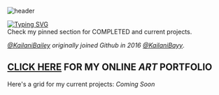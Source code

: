 ![header](https://github.com/user-attachments/assets/68331c15-c3d6-4bd3-8aff-1f14075beff0)

[![Typing SVG](https://readme-typing-svg.demolab.com?font=Fira+Code&size=33&duration=2000&pause=1000&color=F718DC&background=FF496300&random=false&width=435&lines=✨Dat+CyberSec+Mami.✨)](https://git.io/typing-svg) <br>
Check my pinned section for COMPLETED and current projects.

*[@KailaniBailey](https://github.com/KailaniBailey) originally joined Github in 2016 [@KailaniBayy](https://github.com/KailaniBayy)*.

## [CLICK HERE](https://github.com/KailaniBailey/KailaniBayy.Art/) FOR MY ONLINE *ART* PORTFOLIO
Here's a grid for my current projects:
*Coming Soon*
<!---
KailaniBailey/KailaniBailey is a ✨ special ✨ repository because its `README.md` (this file) appears on your GitHub profile.
You can click the Preview link to take a look at your changes.
--->
